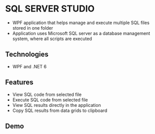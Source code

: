 
# SQL SERVER STUDIO

- WPF application that helps manage and execute multiple SQL files stored in one folder
- Application uses Microsoft SQL server as a database management system, where all scripts are executed

## Technologies

- WPF and .NET 6

## Features

- View SQL code from selected file
- Execute SQL code from selected file
- View SQL results directly in the application
- Copy SQL results from data grids to clipboard

## Demo



